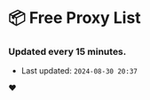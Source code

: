 # :package: Free Proxy List
### Updated every 15 minutes.

- Last updated: `2024-08-30 20:37`

:heart:
